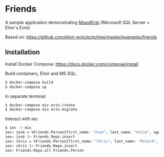 # Friends

A sample application demonstrating [MssqlEcto](https://github.com/findmypast-oss/mssql_ecto) (Microsoft SQL Server + Elixir's Ecto)

Based on: https://github.com/elixir-ecto/ecto/tree/master/examples/friends

## Installation

Install Docker Compose: https://docs.docker.com/compose/install

Build containers, Elixir and MS SQL:

```bash
$ docker-compose build
$ docker-compose up
```

In separate terminal:

```bash
$ docker-compose mix ecto.create
$ docker-compose mix ecto.migrate
```

Interact with iex:

```bash
$ iex -S mix
iex> josé = %Friends.Person{first_name: "José", last_name: "Valim", age: 31}
iex> josé |> Friends.Repo.insert
iex> chris = %Friends.Person{first_name: "Chris", last_name: "McCord", age: 34}
iex> chris |> Friends.Repo.insert
iex> Friends.Repo.all Friends.Person
```
